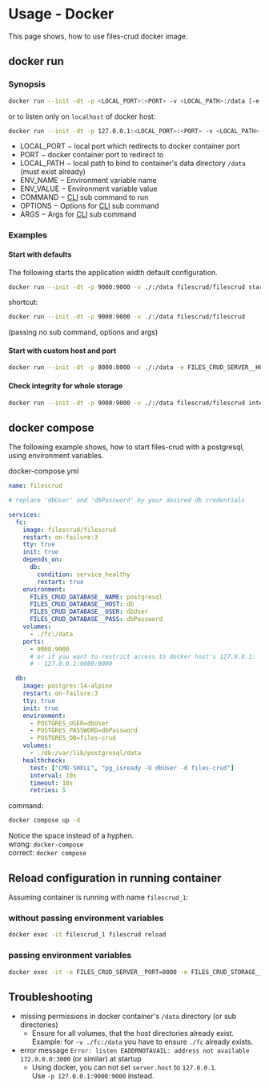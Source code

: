 # Usage - Docker

This page shows, how to use files-crud docker image.

## docker run

### Synopsis
```bash
docker run --init -dt -p <LOCAL_PORT>:<PORT> -v <LOCAL_PATH>:/data [-e <ENV_NAME>=<ENV_VALUE> [...]] filescrud/filescrud [COMMAND] [OPTIONS] [ARGS]
```

or to listen only on `localhost` of docker host:
```bash
docker run --init -dt -p 127.0.0.1:<LOCAL_PORT>:<PORT> -v <LOCAL_PATH>:/data [-e <ENV_NAME>=<ENV_VALUE> [...]] filescrud/filescrud [COMMAND] [OPTIONS] [ARGS]
```

* LOCAL_PORT &minus; local port which redirects to docker container port
* PORT &minus; docker container port to redirect to
* LOCAL_PATH &minus; local path to bind to container's data directory `/data` (must exist already)
* ENV_NAME &minus; Environment variable name
* ENV_VALUE &minus; Environment variable value
* COMMAND &minus; [CLI](/usage/cli) sub command to run
* OPTIONS &minus; Options for [CLI](/usage/cli) sub command
* ARGS &minus; Args for [CLI](/usage/cli) sub command

### Examples

#### Start with defaults
The following starts the application width default configuration.

```bash
docker run --init -dt -p 9000:9000 -v ./:/data filescrud/filescrud start
```

shortcut:
```bash
docker run --init -dt -p 9000:9000 -v ./:/data filescrud/filescrud
```
(passing no sub command, options and args)

#### Start with custom host and port
```bash
docker run --init -dt -p 8000:8000 -v ./:/data -e FILES_CRUD_SERVER__HOST=1.2.3.4 -e FILES_CRUD_SERVER__PORT=8000 filescrud/filescrud start
```

#### Check integrity for whole storage
```bash
docker run --init -dt -p 9000:9000 -v ./:/data filescrud/filescrud integrity
```


## docker compose

The following example shows,
how to start files-crud with a postgresql, using environment variables.

docker-compose.yml
```yaml
name: filescrud

# replace 'dbUser' and 'dbPassword' by your desired db credentials

services:
  fc:
    image: filescrud/filescrud
    restart: on-failure:3
    tty: true
    init: true
    depends_on:
      db:
        condition: service_healthy
        restart: true
    environment:
      FILES_CRUD_DATABASE__NAME: postgresql
      FILES_CRUD_DATABASE__HOST: db
      FILES_CRUD_DATABASE__USER: dbUser
      FILES_CRUD_DATABASE__PASS: dbPassword
    volumes:
      - ./fc:/data
    ports:
      - 9000:9000
      # or if you want to restrict access to docker host's 127.0.0.1:
      # - 127.0.0.1:9000:9000

  db:
    image: postgres:14-alpine
    restart: on-failure:3
    tty: true
    init: true
    environment:
      - POSTGRES_USER=dbUser
      - POSTGRES_PASSWORD=dbPassword
      - POSTGRES_DB=files-crud
    volumes:
      - ./db:/var/lib/postgresql/data
    healthcheck:
      test: ["CMD-SHELL", "pg_isready -U dbUser -d files-crud"]
      interval: 10s
      timeout: 10s
      retries: 5
```

command:
```bash
docker compose up -d
```

Notice the space instead of a hyphen. \
wrong: `docker-compose` \
correct: `docker compose`

## Reload configuration in running container
Assuming container is running with name `filescrud_1`:

### without passing environment variables
```bash
docker exec -it filescrud_1 filescrud reload
```

### passing environment variables

```bash
docker exec -it -e FILES_CRUD_SERVER__PORT=8000 -e FILES_CRUD_STORAGE__PATH=/opt filescrud_1 filescrud reload
```

## Troubleshooting

* missing permissions in docker container's `/data` directory (or sub directories)
  * Ensure for all volumes, that the host directories already exist. \
    Example: for `-v ./fc:/data` you have to ensure `./fc` already exists.
* error message `Error: listen EADDRNOTAVAIL: address not available 172.0.0.0:3000` (or similar) at startup
  * Using docker, you can not set `server.host` to `127.0.0.1`. \
    Use `-p 127.0.0.1:9000:9000` instead.
